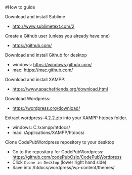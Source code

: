 
#How to guide

Download and install Sublime
* http://www.sublimetext.com/2

Create a Github user (unless you already have one)
* https://github.com/

Download and install Github for desktop
* windows: https://windows.github.com/
* mac: https://mac.github.com/
 
Download and install XAMPP:
* https://www.apachefriends.org/download.html

Download Wordpress:
* https://wordpress.org/download/

Extract wordpress-4.2.2.zip into your XAMPP htdocs folder.
* windows: C:/xampp/htdocs/
* mac: /Applications/XAMPP/htdocs/

Clone CodePubWordpress repository to your desktop
* Go to the repository for CodePubWordpress: https://github.com/codePubOslo/CodePubWordpress
* Click `Clone in Desktop` (lower right hand side)
* Save into /htdocs/wordpress/wp-content/themes/
